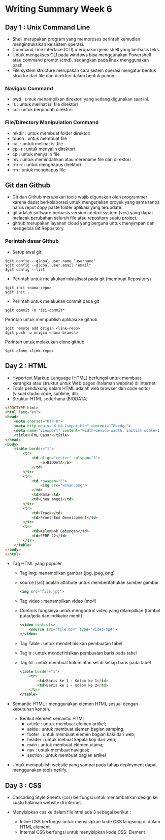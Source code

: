 # Writing Summary Week 6
## Day 1 : Unix Command Line
- Shell merupakan program yang memproses perintah kemudian mengintruksikan ke sistem operasi.
- Command Line Interface (CLI) merupakan jenis shell yang berbasis teks.
- Untuk mengakses CLI pada windows bisa menggunakan Powershell atau command prompt (cmd), sedangkan pada linux menggunakan bash.
- File system structure merupakan cara sistem operasi mengatur bentuk struktur dari file dan direktori dalam bentuk pohon.

### Navigasi Command
- pwd : untuk menampilkan direktori yang sedang digunakan saat ini.
- ls  : untuk melihat isi file direktori
- cd  : untuk berpindah direktori

### File/Directory Manipulation Command
- mkdir : untuk membuat folder direktori
- touch : untuk membuat file
- cat   : untuk melihat isi file
- cp -r : untuk menyalin direktori
- cp    : untuk menyalin file
- mv    : untuk memindahkan atau merename file dan direktori
- rm -r : untuk menghapus direktori
- rm    : untuk menghapus file

## Git dan Github
- Git dan Github merupakan tools wajib digunakan oleh programmer karena dapat berkolaborasi untuk mengerjakan proyek yang sama tanpa harus repot copy paste folder aplikasi yang terupdate.
- git adalah software berbasis version control system (vcs) yang dapat melacak perubahan seluruh file atau repository suatu project.
- github merupakan layanan cloud yang berguna untuk menyimpan dan mengelola Git Repository.

### Perintah dasar Github
- Setup awal git
```git
$git config --global user.name "username"
$git config --global user.email "email"
$git config --list
```

- Perintah untuk melakukan inisialisasi pada git (membuat Repository)
```git
$git init <nama-repo>
$git init .
```

- Perintah untuk melakukan commit pada git
```git
$git commit -m "isi-commit"
```

Perintah untuk mempublish aplikasi ke github
```git
$git remote add origin <link-repo>
$git push -u origin <nama-branch>
```

Perintah untuk melakukan clone github
```git
$git clone <link-repo>
```

## Day 2 : HTML
- Hypertext Markup Language (HTML) berfungsi untuk membuat kerangka atau struktur untuk Web pages (halaman website) di internet.
- Tools pendukung dalam HTML adalah web browser dan code editor (visual studio code, sublime, dll)
- Struktur HTML sederhana (BIODATA)
```html
<!DOCTYPE html>
<html lang="en">
<head>
    <meta charset="UTF-8">
    <meta http-equiv="X-UA-Compatible" content="IE=edge">
    <meta name="viewport" content="width=device-width, initial-scale=1.0">
    <title>HTML Dasar</title>
</head>
<body>
    <table border="1">
        <tr>
            <td align="center" colspan="3">
                <b>BIODATA</b>
            </td>
        </tr>
        <tr>
            <td rowspan="5">
                <img src="woman.png">
            </td>
            <td>Nama</td>
            <td>Chea anggi</td>
        </tr>
        <tr>
            <td>Track</td>
            <td>Front-End Development</td>
        </tr>
        <tr>
            <td>Kelompok Gabungan</td>
            <td>FEBE 22</td>
        </tr>
    </table>
</body>
</html>
```

- Tag HTML yang populer

  - Tag img: menampilkan gambar (jpg, jpeg, png)
  - source (src) adalah attribute untuk memberitahukan sumber gambar.
    ```html
    <img src="file.jpg">
    ```
    
  - Tag video : menampilkan video (mp4)
  - Controls fungsinya untuk mengontrol video yang ditampilkan (tombol putar/jeda dan indikator menit)
    ```html
    <video controls>
        <source src="file.mp4" type="video/mp4">
    </video>
    ```
    
  - Tag Table : untuk mendefinisikan pembuatan tabel
  - Tag tr    : untuk mendefinisikan pembuatan baris pada tabel
  - Tag td    : untuk membuat kolom atau sel di setiap baris pada tabel
    ```html
    <table border="1">
        <tr>
            <td>Baris ke 1 - Kolom ke 1</td>
            <td>Baris ke 1 - Kolom ke 2</td>
        </tr>
    </table>
    ```

- Semantic HTML : menggunakan elemen HTML sesuai dengan kebutuhan konten.
    - Berikut element semantic HTML
        - article : untuk membuat elemen artikel;
        - aside : untuk membuat elemen bagian samping;
        - footer : untuk membuat elemen bagian kaki dari web;
        - header : untuk mebuat kepala kop dari web;
        - main : untuk membuat elemen utama;
        - nav : untuk membuat navigasi;
        - section : untuk membuat bagian artikel

- Untuk mempublish website yang sampai pada tahap deployment dapat menggunakan tools netlify.

## Day 3 : CSS
- Cascading Style Sheets (css) berfungsi untuk menambahkan design ke suatu halaman website di internet.
- Menyisipkan css ke dalam file html ada 3 sebagai berikut :
  - Inline CSS berfungsi untuk menyisipkan kode CSS langsung di dalam HTML element.
  - Internal CSS berfungsi untuk menyisipkan kode CSS. Element <style> tersebut diletakkan di dalam element .
  - Eksternal CSS berfungsi untuk menyisipkan kode CSS dengan cara membuat file CSS terpisah, menyambungkannya dengan file HTML menggunakan element <link>.
    
- Syntax Dasar CSS
  - CSS Syntax adalah syntax yang digunakan untuk menunjuk atau memilih HTML element mana yang ingin diberi style (dihias). CSS syntax terdiri dari selector, property,     dan value.
    ```css
    selector {
        property: value;
    }
    ```
    
- Styling CSS pada file HTML
    ```css
    <!DOCTYPE html>
    <html>
      <head>
        <title>
          Website Pertamaku
        </title>
      </head>
      <body>
        <h1 style="color:blue;">Selamat Datang</h1>
      </body>
    </html>
    ```
    
- Flexbox adalah cara untuk mengatur layout.
- Flexbox memiliki kemampuan untuk menyesuaikan layout secara otomatis.
  - Ada dua istilah penting saat belajar flexbox:
    - container adalah element yang membungkus dan mengatur tampilan dari element di dalamnya,
    - item adalah element dalam container yang diatur tampilannya.
    
## Day 4 : Algoritma & Intro to js
- Algoritma adalah tahapan yang dirancang secara berurutan atau terstruktur untuk menyelesaikan masalah pemrograman komputer.
- Struktur data adalah cara dalam menyusun, mengatur serta menyimpan berbagai data program yang terdapat dalam suatu penyimpanan dalam sistem komputer. 
- Algoritma sederhana kelulusan mahasiswa
    ```
    Read (nama, nilai)
    If nilai >= 65 then
    Keterangan = ‘lulus’
    Else
    Keterangan = ‘tidak lulus’
    Write(nama, keterangan)
    ```
- Algoritma kelulusan mahasiswa dengan javascript.
    ```
    let nama = "Bagas";
    let nilai = 70;

    if ( nilai >= 65 ) {
        console.log(`${nama} lulus`);
    }else {
        console.log(`${nama} tidak lulus`);
    }
    ```
    
### Intro to Js
- JavaScript adalah bahasa pemrograman yang digunakan dalam pengembangan website agar lebih dinamis dan interaktif. 
- type data : string, number, boolean, object, null, undefined
- Operator js : Operator aritmatika, assigment operator, string operator, operator perbandingan dan operator logika
    
## Day 5 : Javascript Dasar Conditional dan Looping
- conditional artinya adalah persyaratan.
  - Di JavaScript ada dua cara menulis perintah conditional, yaitu:
    - Menggunakan if, else if dan else.
    - Menggunakan switch dan case.
    
  - contoh penggunaan if...else
    ```
    let data = "saya adalah data";

    if (data) {
        console.log("ada data");
    }else {
        console.log("tidak ada data");
    }

     ```

- Loop adalah sekumpulan kode yang akan dijalankan berulang kali sampai batas yang ditentukan.
  - Ada 5 jenis loop di JavaScript, yaitu:
    - for
    - for...in
    - for...of
    - while
    - do...while
                                                 
  - contoh penggunaan for loop.
    ```
    for (let i = 1; i <= 10; i++) {
        console.log(i);
    }
    ```
